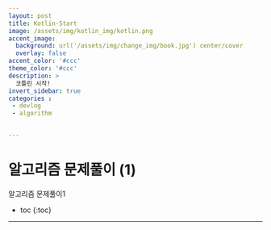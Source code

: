 ```yaml
---
layout: post
title: Kotlin-Start
image: /assets/img/kotlin_img/kotlin.png
accent_image: 
  background: url('/assets/img/change_img/book.jpg') center/cover
  overlay: false
accent_color: '#ccc'
theme_color: '#ccc'
description: >
  코틀린 시작!
invert_sidebar: true
categories :
 - devlog
 - algorithm


---
```


# 알고리즘 문제풀이 (1)

알고리즘 문제풀이1



* toc
{:toc}


****

## 